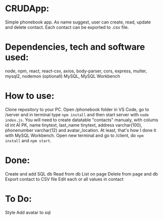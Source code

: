 # CRUDApp:
Simple phonebook app. 
As name suggest, user can create, read, update and delete contact. Each contact can be exported to .csv file.

# Dependencies, tech and software used:
node, npm, react, react-csv, axios, body-parser, cors, express, multer, mysql2, nodemon (optionall)
MySQL, MySQL Workbench

# How to use:
Clone repository to your PC.
Open /phonebook folder in VS Code, go to /server and in terminal type ```npm install``` and then start server with ```node index.js```. 
You will need to create datatable "contacts" manualy, with colums id int AI PK, name tinytext, last_name tinytext, address varchar(100), phonenumber varchar(12) and avatar_location. At least, that's how I done it with MySQL Workbench. 
Open new terminal and go to /client, do ```npm install``` and ```npm start```.

# Done:
Create and add SQL db
Read from db
List on page
Delete from page and db
Export contact to CSV file
Edit each or all values in contact

# To Do:
Style
Add avatar to sql
